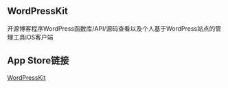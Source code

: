 ## WordPressKit
开源博客程序WordPress函数库/API/源码查看以及个人基于WordPress站点的管理工具iOS客户端

## App Store链接
[WordPressKit](https://itunes.apple.com/cn/app/wordpresskit/id1053428034?l=zh&ls=1&mt=8)
